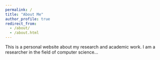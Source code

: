 ```yaml
---
permalink: /
title: "About Me"
author_profile: true
redirect_from: 
  - /about/
  - /about.html
---
```


This is a personal website about my research and academic work. I am a researcher in the field of computer science...
